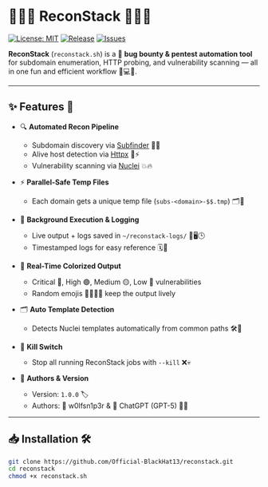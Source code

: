 # 🚀✨🎯 ReconStack 🎯✨🚀

[![License: MIT](https://img.shields.io/badge/License-MIT-green.svg)](LICENSE)
[![Release](https://img.shields.io/github/v/release/<your-repo>/reconstack)](https://github.com/<your-repo>/reconstack/releases)
[![Issues](https://img.shields.io/github/issues/<your-repo>/reconstack)](https://github.com/<your-repo>/reconstack/issues)

**ReconStack** (`reconstack.sh`) is a 🐺 **bug bounty & pentest automation tool** for subdomain enumeration, HTTP probing, and vulnerability scanning — all in one fun and efficient workflow 🚀💻💥.

---

## ✨ Features 🌟

- 🔍 **Automated Recon Pipeline**  
  - Subdomain discovery via [Subfinder](https://github.com/projectdiscovery/subfinder) 🕵️‍♂️  
  - Alive host detection via [Httpx](https://github.com/projectdiscovery/httpx) 🌊⚡  
  - Vulnerability scanning via [Nuclei](https://github.com/projectdiscovery/nuclei) 💥🔥  

- ⚡ **Parallel-Safe Temp Files**  
  - Each domain gets a unique temp file (`subs-<domain>-$$.tmp`) 🗂️💾  

- 📝 **Background Execution & Logging**  
  - Live output + logs saved in `~/reconstack-logs/` 📂🖥️🕒  
  - Timestamped logs for easy reference 🗓️📝  

- 🎨 **Real-Time Colorized Output**  
  - Critical 🔴, High 🟣, Medium 🟡, Low 🔵 vulnerabilities  
  - Random emojis 🎉🔥💫🚀 keep the output lively  

- 🗂 **Auto Template Detection**  
  - Detects Nuclei templates automatically from common paths 🛠️📂  

- 🛑 **Kill Switch**  
  - Stop all running ReconStack jobs with `--kill` ❌💀  

- 👤 **Authors & Version**  
  - Version: `1.0.0` 🏷️  
  - Authors: 🐺 w0lfsn1p3r & 🤖 ChatGPT (GPT-5) 👨‍💻  

---

## 📥 Installation 🛠️

```bash
git clone https://github.com/Official-BlackHat13/reconstack.git
cd reconstack
chmod +x reconstack.sh

